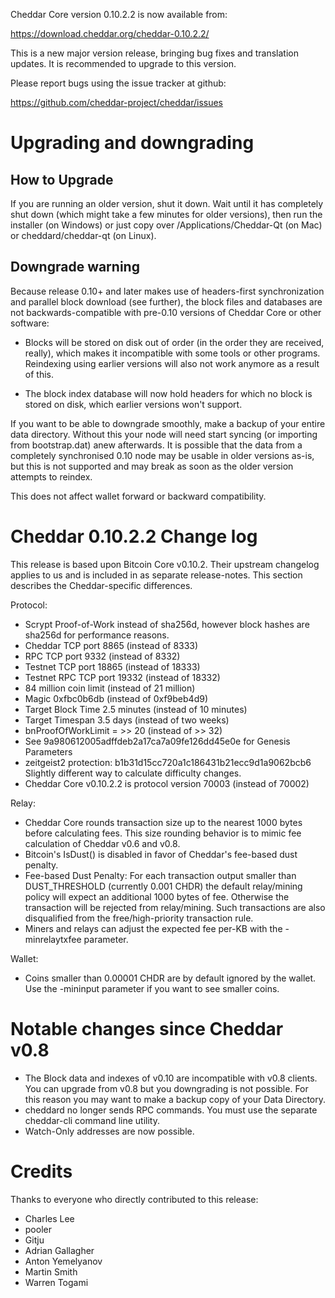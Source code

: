 Cheddar Core version 0.10.2.2 is now available from:

<https://download.cheddar.org/cheddar-0.10.2.2/>

This is a new major version release, bringing bug fixes and translation
updates. It is recommended to upgrade to this version.

Please report bugs using the issue tracker at github:

<https://github.com/cheddar-project/cheddar/issues>

# Upgrading and downgrading

## How to Upgrade

If you are running an older version, shut it down. Wait until it has completely
shut down (which might take a few minutes for older versions), then run the
installer (on Windows) or just copy over /Applications/Cheddar-Qt (on Mac) or
cheddard/cheddar-qt (on Linux).

## Downgrade warning

Because release 0.10+ and later makes use of headers-first synchronization and
parallel block download (see further), the block files and databases are not
backwards-compatible with pre-0.10 versions of Cheddar Core or other software:

-   Blocks will be stored on disk out of order (in the order they are
    received, really), which makes it incompatible with some tools or
    other programs. Reindexing using earlier versions will also not work
    anymore as a result of this.

-   The block index database will now hold headers for which no block is
    stored on disk, which earlier versions won't support.

If you want to be able to downgrade smoothly, make a backup of your entire data
directory. Without this your node will need start syncing (or importing from
bootstrap.dat) anew afterwards. It is possible that the data from a completely
synchronised 0.10 node may be usable in older versions as-is, but this is not
supported and may break as soon as the older version attempts to reindex.

This does not affect wallet forward or backward compatibility.

# Cheddar 0.10.2.2 Change log

This release is based upon Bitcoin Core v0.10.2. Their upstream changelog applies to us and
is included in as separate release-notes. This section describes the Cheddar-specific differences.

Protocol:

-   Scrypt Proof-of-Work instead of sha256d, however block hashes are sha256d for performance reasons.
-   Cheddar TCP port 8865 (instead of 8333)
-   RPC TCP port 9332 (instead of 8332)
-   Testnet TCP port 18865 (instead of 18333)
-   Testnet RPC TCP port 19332 (instead of 18332)
-   84 million coin limit (instead of 21 million)
-   Magic 0xfbc0b6db (instead of 0xf9beb4d9)
-   Target Block Time 2.5 minutes (instead of 10 minutes)
-   Target Timespan 3.5 days (instead of two weeks)
-   bnProofOfWorkLimit = >> 20 (instead of >> 32)
-   See 9a980612005adffdeb2a17ca7a09fe126dd45e0e for Genesis Parameters
-   zeitgeist2 protection: b1b31d15cc720a1c186431b21ecc9d1a9062bcb6 Slightly different way to calculate difficulty changes.
-   Cheddar Core v0.10.2.2 is protocol version 70003 (instead of 70002)

Relay:

-   Cheddar Core rounds transaction size up to the nearest 1000 bytes before calculating fees. This size rounding behavior is to mimic fee calculation of Cheddar v0.6 and v0.8.
-   Bitcoin's IsDust() is disabled in favor of Cheddar's fee-based dust penalty.
-   Fee-based Dust Penalty: For each transaction output smaller than DUST_THRESHOLD (currently 0.001 CHDR) the default relay/mining policy will expect an additional 1000 bytes of fee. Otherwise the transaction will be rejected from relay/mining. Such transactions are also disqualified from the free/high-priority transaction rule.
-   Miners and relays can adjust the expected fee per-KB with the -minrelaytxfee parameter.

Wallet:

-   Coins smaller than 0.00001 CHDR are by default ignored by the wallet. Use the -mininput parameter if you want to see smaller coins.

# Notable changes since Cheddar v0.8

-   The Block data and indexes of v0.10 are incompatible with v0.8 clients. You can upgrade from v0.8 but you downgrading is not possible. For this reason you may want to make a backup copy of your Data Directory.
-   cheddard no longer sends RPC commands. You must use the separate cheddar-cli command line utility.
-   Watch-Only addresses are now possible.

# Credits

Thanks to everyone who directly contributed to this release:

-   Charles Lee
-   pooler
-   Gitju
-   Adrian Gallagher
-   Anton Yemelyanov
-   Martin Smith
-   Warren Togami
